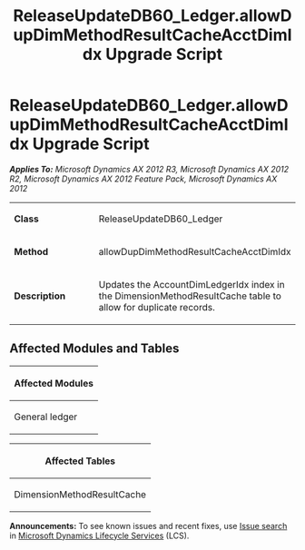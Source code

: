 ﻿---
title: ReleaseUpdateDB60_Ledger.allowDupDimMethodResultCacheAcctDimIdx Upgrade Script
TOCTitle: ReleaseUpdateDB60_Ledger.allowDupDimMethodResultCacheAcctDimIdx Upgrade Script
ms:assetid: 21fb514c-add5-e8d3-033b-19b58ea1ff60
ms:mtpsurl: https://msdn.microsoft.com/en-us/library/JJ684936(v=AX.60)
ms:contentKeyID: 49707136
ms.date: 05/18/2015
mtps_version: v=AX.60
---

# ReleaseUpdateDB60\_Ledger.allowDupDimMethodResultCacheAcctDimIdx Upgrade Script 


_**Applies To:** Microsoft Dynamics AX 2012 R3, Microsoft Dynamics AX 2012 R2, Microsoft Dynamics AX 2012 Feature Pack, Microsoft Dynamics AX 2012_

<table>
<colgroup>
<col style="width: 50%" />
<col style="width: 50%" />
</colgroup>
<tbody>
<tr class="odd">
<td><p><strong>Class</strong></p></td>
<td><p>ReleaseUpdateDB60_Ledger</p></td>
</tr>
<tr class="even">
<td><p><strong>Method</strong></p></td>
<td><p>allowDupDimMethodResultCacheAcctDimIdx</p></td>
</tr>
<tr class="odd">
<td><p><strong>Description</strong></p></td>
<td><p>Updates the AccountDimLedgerIdx index in the DimensionMethodResultCache table to allow for duplicate records.</p></td>
</tr>
</tbody>
</table>


## Affected Modules and Tables

<table>
<colgroup>
<col style="width: 100%" />
</colgroup>
<thead>
<tr class="header">
<th><p>Affected Modules</p></th>
</tr>
</thead>
<tbody>
<tr class="odd">
<td><p>General ledger</p></td>
</tr>
</tbody>
</table>


<table>
<colgroup>
<col style="width: 100%" />
</colgroup>
<thead>
<tr class="header">
<th><p>Affected Tables</p></th>
</tr>
</thead>
<tbody>
<tr class="odd">
<td><p>DimensionMethodResultCache</p></td>
</tr>
</tbody>
</table>

  
**Announcements:** To see known issues and recent fixes, use [Issue search](http://go.microsoft.com/fwlink/?linkid=389258) in [Microsoft Dynamics Lifecycle Services](http://go.microsoft.com/fwlink/?linkid=306505) (LCS).

